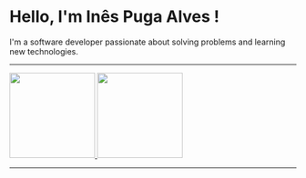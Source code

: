 <h1>Hello, I'm Inês Puga Alves !</h1>

I'm a software developer passionate about solving problems and learning new technologies.

<hr>

<div>
  <a href="https://github.com/inesPuga">
  <img height="150em" src="https://github-readme-stats.vercel.app/api?username=inesPuga&show_icons=true&theme=dracula&include_all_commits=true&count_private=true"/>
  <img height="150em"src="https://github-readme-stats.vercel.app/api/top-langs/?username=inesPuga&layout=compact&langs_count=7&theme=dracula"/>
</div>

<hr>
